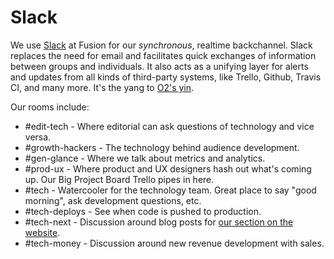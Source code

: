 # Slack

We use [Slack](https://slack.com/) at Fusion for our _synchronous_, realtime backchannel. Slack replaces the need for email and facilitates quick exchanges of information between groups and individuals. It also acts as a unifying layer for alerts and updates from all kinds of third-party systems, like Trello, Github, Travis CI, and many more. It's the yang to [O2's yin](o2.md).

Our rooms include:

* #edit-tech - Where editorial can ask questions of technology and vice versa.
* #growth-hackers - The technology behind audience development.
* #gen-glance - Where we talk about metrics and analytics.
* #prod-ux - Where product and UX designers hash out what's coming up. Our Big Project Board Trello pipes in here.
* #tech - Watercooler for the technology team. Great place to say "good morning", ask development questions, etc.
* #tech-deploys - See when code is pushed to production.
* #tech-next - Discussion around blog posts for [our section on the website](http://fusion.net/section/tech-product/).
* #tech-money - Discussion around new revenue development with sales.

